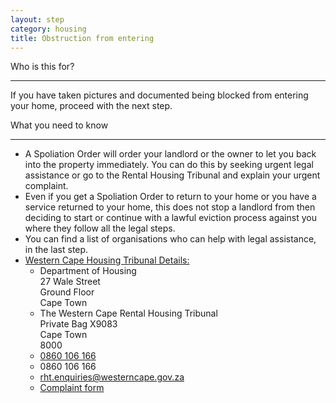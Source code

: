 ```yaml
---
layout: step
category: housing
title: Obstruction from entering
---
```

<div class="intro">
  <div class="header"><i class="fa fa-fw fa-users" aria-hidden="true"></i> Who is this for?</div>
  <hr>
  <div class="content">
    <p>If you have taken pictures and documented being blocked from entering your home, proceed with the next step.</p>
  </div>
</div>

<div class="summary">
  <div class="header"><i class="fa fa-fw fa-exclamation-circle" aria-hidden="true"></i> What you need to know</div>
  <hr>
  <div class="content">
    <ul class="fa-ul">
      <li><i class="fa-li fa fa-info-circle"></i>A Spoliation Order will order your landlord or the owner to let you back into the property immediately. You can do this by seeking urgent legal assistance or go to the Rental Housing Tribunal and explain your urgent complaint.</li>
      <li><i class="fa-li fa fa-info-circle"></i>Even if you get a Spoliation Order to return to your home or you have a service returned to your home, this does not stop a landlord from then deciding to start or continue with a lawful eviction process against you where they follow all the legal steps.</li>
      <li><i class="fa-li fa fa-gavel"></i>You can find a list of organisations who can help with legal assistance, in the last step.</li>
      <li><i class="fa-li fa fa-info-circle"></i><a href="https://www.westerncape.gov.za/dept/human-settlements/documents/public_info/R/20201" target="_blank">Western Cape Housing Tribunal Details:</a>
        <ul class="fa-ul">
          <li><i class="fa-li fa fa-map-marker"></i>Department of Housing<br>27 Wale Street<br>Ground Floor<br>Cape Town</li>
          <li><i class="fa-li fa fa-envelope"></i>The Western Cape Rental Housing Tribunal<br>Private Bag X9083<br>Cape Town<br>8000</li>
          <li><i class="fa-li fa fa-phone"></i><a href="tel:0860106166">0860 106 166</a></li>
          <li><i class="fa-li fa fa-fax"></i>0860 106 166</li>
          <li><i class="fa-li fa fa-envelope"></i><a href="mailto:rht.enquiries@westerncape.gov.za">rht.enquiries@westerncape.gov.za</a></li>
          <li><i class="fa-li fa fa-file-pdf-o"></i><a href="https://www.westerncape.gov.za/other/2003/annexure_a.pdf">Complaint form</a></li>
        </ul>
      </li>
    </ul>
  </div>
</div>
